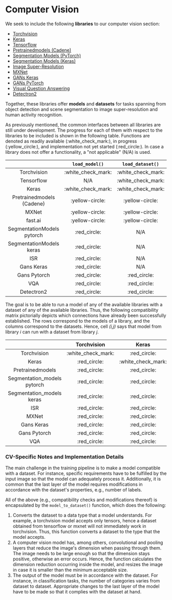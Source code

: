 # Computer Vision

We seek to include the following **libraries** to our computer vision
section:

- [Torchvision](https://github.com/pytorch/vision)
- [Keras](https://github.com/keras-team/keras)
- [Tensorflow](https://github.com/tensorflow/tensorflow)
- [Pretrainedmodels
  (Cadene)](https://github.com/Cadene/pretrained-models.pytorch)
- [Segmentation Models
  (PyTorch)](https://github.com/qubvel/segmentation_models.pytorch)
- [Segmentation Models
  (Keras)](https://github.com/qubvel/segmentation_models)
- [Image Super-Resolution](https://github.com/idealo/image-super-resolution)
- [MXNet](https://github.com/apache/incubator-mxnet)
- [GANs Keras](https://github.com/eriklindernoren/Keras-GAN)
- [GANs PyTorch](https://github.com/eriklindernoren/PyTorch-GAN)
- [Visual Question Answering](https://github.com/Cadene/vqa.pytorch)
- [Detectron2](https://github.com/facebookresearch/detectron2)

Together, these libraries offer **models** and **datasets** for tasks spanning
from object detection and scene segmentation to image super-resolution and human
activity recognition.

As previously mentioned, the common interfaces between all libraries are still
under development. The progress for each of them with respect to the
libraries to be included is shown in the following table. Functions are denoted
as readily available (:white\_check\_mark:), in progress (:yellow\_circle:), and
implementation not yet started (:red\_circle:). In case a library does not offer
a functionality, a "not applicable" (N/A) is used.

|                            |    `load_model()`    |   `load_dataset()`   | `model_to_dataset()` |
| :------------------------: | :------------------: | :------------------: | :------------------: |
|        Torchvision         | :white\_check\_mark: | :white\_check\_mark: | :withe\_check\_mark: |
|         Tensorflow         |         N/A          | :white\_check\_mark: | :withe\_check\_mark: |
|           Keras            | :white\_check\_mark: | :white\_check\_mark: | :withe\_check\_mark: |
| Pretrainedmodels (Cadene)  |   :yellow-circle:    |   :yellow-circle:    |   :yellow\_circle:   |
|           MXNet            |   :yellow-circle:    |   :yellow-circle:    |   :yellow\_circle:   |
|          fast.ai           |   :yellow-circle:    |   :yellow-circle:    |   :yellow\_circle:   |
| SegmentationModels pytorch |    :red\_circle:     |         N/A          |    :red\_circle:     |
|  SegmentationModels keras  |    :red\_circle:     |         N/A          |    :red\_circle:     |
|            ISR             |    :red\_circle:     |         N/A          |    :red\_circle:     |
|         Gans Keras         |    :red\_circle:     |         N/A          |    :red\_circle:     |
|        Gans Pytorch        |    :red\_circle:     |    :red\_circle:     |    :red\_circle:     |
|            VQA             |    :red\_circle:     |    :red\_circle:     |    :red\_circle:     |
|         Detectron2         |    :red\_circle:     |    :red\_circle:     |    :red\_circle:     |

The goal is to be able to run a model of any of the available libraries with a
dataset of any of the available libraries. Thus, the following compatibility
matrix pictorially depicts which connections have already been successfully
established. The rows correspond to the models of a library, and the columns
correspond to the datasets. Hence, cell _(i,j)_ says that model from library _i_
can run with a dataset from library _j_.

|                              |     Torchvision      |        Keras         |      Tensorflow      |        MXNet         |         VQA          |
| :--------------------------: | :------------------: | :------------------: | :------------------: | :------------------: | :------------------: |
|         Torchvision          | :white\_check\_mark: |    :red\_circle:     |    :red\_circle:     |    :red\_circle:     |    :red\_circle:     |
|            Keras             |    :red\_circle:     | :white\_check\_mark: | :white\_check\_mark: |    :red\_circle:     |    :red\_circle:     |
|       Pretrainedmodels       |    :red\_circle:     |    :red\_circle:     |    :red\_circle:     |    :red\_circle:     |    :red\_circle:     |
| Segmentation\_models pytorch |    :red\_circle:     |    :red\_circle:     |    :red\_circle:     |    :red\_circle:     |    :red\_circle:     |
|  Segmentation\_models keras  |    :red\_circle:     |    :red\_circle:     |    :red\_circle:     |    :red\_circle:     |    :red\_circle:     |
|             ISR              |    :red\_circle:     |    :red\_circle:     |    :red\_circle:     |    :red\_circle:     |    :red\_circle:     |
|            MXNet             |    :red\_circle:     |    :red\_circle:     |    :red\_circle:     | :white\_check\_mark: |    :red\_circle:     |
|          Gans Keras          |    :red\_circle:     |    :red\_circle:     |    :red\_circle:     |    :red\_circle:     |    :red\_circle:     |
|         Gans Pytorch         |    :red\_circle:     |    :red\_circle:     |    :red\_circle:     |    :red\_circle:     |    :red\_circle:     |
|             VQA              |    :red\_circle:     |    :red\_circle:     |    :red\_circle:     |    :red\_circle:     | :white\_check\_mark: |

### CV-Specific Notes and Implementation Details

The main challenge in the training pipeline is to make a model compatible with a
dataset. For instance, specific requirements have to be fulfilled by the input
image so that the model can adequately process it. Additionally, it is common
that the last layer of the model requires modifications in accordance with the
dataset's properties, e.g., number of labels.

All of the above (e.g., compatibility checks and modifications thereof) is
encapsulated by the `model_to_dataset()` function, which does the following:

1. Converts the dataset to a data type that a model understands. For example, a
   torchvision model accepts only tensors, hence a dataset obtained from
   tensorflow or mxnet will not immediately work in torchvision. Thus, this
   function converts a dataset to the type that the model accepts.
1. A computer vision model has, among others, convolutional and pooling layers
   that reduce the image's dimension when passing through them. The image needs
   to be large enough so that the dimension stays positive, otherwise an error
   occurs. Hence, the function calculates the dimension reduction occurring
   inside the model, and resizes the image in case it is smaller than the
   minimum acceptable size.
1. The output of the model must be in accordance with the dataset. For
   instance, in classification tasks, the number of categories varies from
   dataset to dataset. Appropriate changes to the last layer of the model have
   to be made so that it complies with the dataset at hand.
